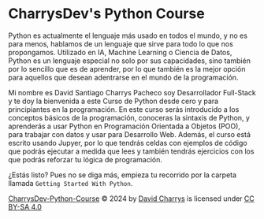 # CharrysDev's Python Course

Python es actualmente el lenguaje más usado en todos el mundo, y no es para menos, hablamos de un lenguaje que sirve para todo lo que nos propongamos. Utilizado en IA, Machine Learning o Ciencia de Datos, Python es un lenguaje especial no solo por sus capacidades, sino también por lo sencillo que es de aprender, por lo que también es la mejor opción para aquellos que desean adentrarse en el mundo de la programación.

Mi nombre es David Santiago Charrys Pacheco soy Desarrollador Full-Stack y te doy la bienvenida a este Curso de Python desde cero y para principiantes en la programación. En este curso serás introducido a los conceptos básicos de la programación, conoceras la sintaxis de Python, y aprenderás a usar Python en Programación Orientada a Objetos (POO), para trabajar con datos y usar para Desarrollo Web. Además, el curso está escrito usando Jupyer, por lo que tendrás celdas con ejemplos de código que podrás ejecutar a medida que lees y también tendrás ejercicios con los que podrás reforzar tu lógica de programación.

¿Estás listo? Pues no se diga más, empieza tu recorrido por la carpeta llamada `Getting Started With Python`.

[CharrysDev-Python-Course](https://github.com/CharrysDev/CharrysDev-Python-Course) © 2024 by [David Charrys](https://github.com/CharrysDev) is licensed under [CC BY-SA 4.0](https://creativecommons.org/licenses/by-sa/4.0/)
